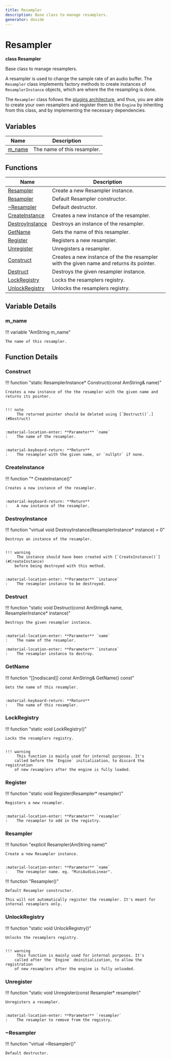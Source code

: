 ```yaml
---
title: Resampler
description: Base class to manage resamplers.
generator: doxide
---
```



# Resampler

**class  Resampler**


Base class to manage resamplers.

A resampler is used to change the sample rate of an audio buffer. The `Resampler` class implements
factory methods to create instances of `ResamplerInstance` objects, which are where the the resampling is done.

The `Resampler` class follows the [plugins architecture](/plugins/anatomy.md), and thus, you are able to create your own resamplers
and register them to the `Engine` by inheriting from this class, and by implementing the necessary dependencies.


    


## Variables

| Name | Description |
| ---- | ----------- |
| [m_name](#m_name) | The name of this resampler.  |

## Functions

| Name | Description |
| ---- | ----------- |
| [Resampler](#Resampler) | Create a new Resampler instance. |
| [Resampler](#Resampler) | Default Resampler constructor. |
| [~Resampler](#_u007eResampler) | Default destructor.  |
| [CreateInstance](#CreateInstance) | Creates a new instance of the resampler. |
| [DestroyInstance](#DestroyInstance) | Destroys an instance of the resampler. |
| [GetName](#GetName) | Gets the name of this resampler. |
| [Register](#Register) | Registers a new resampler. |
| [Unregister](#Unregister) | Unregisters a resampler. |
| [Construct](#Construct) | Creates a new instance of the the resampler with the given name and returns its pointer. |
| [Destruct](#Destruct) | Destroys the given resampler instance. |
| [LockRegistry](#LockRegistry) | Locks the resamplers registry. |
| [UnlockRegistry](#UnlockRegistry) | Unlocks the resamplers registry. |

## Variable Details

### m_name<a name="m_name"></a>

!!! variable "AmString m_name"

    
    The name of this resampler.
             
    
    
    

## Function Details

### Construct<a name="Construct"></a>
!!! function "static ResamplerInstance&#42; Construct(const AmString&amp; name)"

    
    Creates a new instance of the the resampler with the given name and returns its pointer.
    
    
    !!! note
         The returned pointer should be deleted using [`Destruct()`.](#Destruct)
    
    
    :material-location-enter: **Parameter** `name`
    :    The name of the resampler.
    
    
    :material-keyboard-return: **Return**
    :    The resampler with the given name, or `nullptr` if none.
            
    

### CreateInstance<a name="CreateInstance"></a>
!!! function "&#42; CreateInstance()"

    
    Creates a new instance of the resampler.
    
    
    :material-keyboard-return: **Return**
    :    A new instance of the resampler.
            
    

### DestroyInstance<a name="DestroyInstance"></a>
!!! function "virtual void DestroyInstance(ResamplerInstance&#42; instance) = 0"

    
    Destroys an instance of the resampler.
    
    
    !!! warning
         The instance should have been created with [`CreateInstance()`](#CreateInstance)
        before being destroyed with this method.
    
    
    :material-location-enter: **Parameter** `instance`
    :    The resampler instance to be destroyed.
                
    

### Destruct<a name="Destruct"></a>
!!! function "static void Destruct(const AmString&amp; name, ResamplerInstance&#42; instance)"

    
    Destroys the given resampler instance.
    
    
    :material-location-enter: **Parameter** `name`
    :    The name of the resampler.
        
    :material-location-enter: **Parameter** `instance`
    :    The resampler instance to destroy.
                
    

### GetName<a name="GetName"></a>
!!! function "[[nodiscard]] const AmString&amp; GetName() const"

    
    Gets the name of this resampler.
    
    
    :material-keyboard-return: **Return**
    :    The name of this resampler.
            
    

### LockRegistry<a name="LockRegistry"></a>
!!! function "static void LockRegistry()"

    
    Locks the resamplers registry.
    
    
    !!! warning
         This function is mainly used for internal purposes. It's
        called before the `Engine` initialization, to discard the registration
        of new resamplers after the engine is fully loaded.
                
    

### Register<a name="Register"></a>
!!! function "static void Register(Resampler&#42; resampler)"

    
    Registers a new resampler.
    
    
    :material-location-enter: **Parameter** `resampler`
    :    The resampler to add in the registry.
                
    

### Resampler<a name="Resampler"></a>
!!! function "explicit Resampler(AmString name)"

    
    Create a new Resampler instance.
    
    
    :material-location-enter: **Parameter** `name`
    :    The resampler name. eg. "MiniAudioLinear".
                
    

!!! function "Resampler()"

    
    Default Resampler constructor.
    
    This will not automatically register the resampler. It's meant for internal resamplers only.
            
    

### UnlockRegistry<a name="UnlockRegistry"></a>
!!! function "static void UnlockRegistry()"

    
    Unlocks the resamplers registry.
    
    
    !!! warning
         This function is mainly used for internal purposes. It's
        called after the `Engine` deinitialization, to allow the registration
        of new resamplers after the engine is fully unloaded.
                
    

### Unregister<a name="Unregister"></a>
!!! function "static void Unregister(const Resampler&#42; resampler)"

    
    Unregisters a resampler.
    
    
    :material-location-enter: **Parameter** `resampler`
    :    The resampler to remove from the registry.
                
    

### ~Resampler<a name="_u007eResampler"></a>
!!! function "virtual ~Resampler()"

    
    Default destructor.
             
    
    
    

